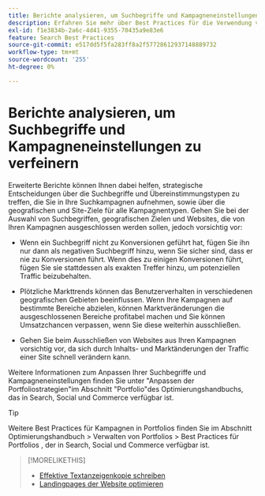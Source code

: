 ```yaml
---
title: Berichte analysieren, um Suchbegriffe und Kampagneneinstellungen zu verfeinern
description: Erfahren Sie mehr über Best Practices für die Verwendung von Berichten zur Feinabstimmung Ihrer Suchbegriffe und Kampagneneinstellungen.
exl-id: f1e3834b-2a6c-4d41-9355-70435a9e83e6
feature: Search Best Practices
source-git-commit: e517dd5f5fa283ff8a2f57728612937148889732
workflow-type: tm+mt
source-wordcount: '255'
ht-degree: 0%

---
```


# Berichte analysieren, um Suchbegriffe und Kampagneneinstellungen zu verfeinern

Erweiterte Berichte können Ihnen dabei helfen, strategische Entscheidungen über die Suchbegriffe und Übereinstimmungstypen zu treffen, die Sie in Ihre Suchkampagnen aufnehmen, sowie über die geografischen und Site-Ziele für alle Kampagnentypen. Gehen Sie bei der Auswahl von Suchbegriffen, geografischen Zielen und Websites, die von Ihren Kampagnen ausgeschlossen werden sollen, jedoch vorsichtig vor:

* Wenn ein Suchbegriff nicht zu Konversionen geführt hat, fügen Sie ihn nur dann als negativen Suchbegriff hinzu, wenn Sie sicher sind, dass er nie zu Konversionen führt. Wenn dies zu einigen Konversionen führt, fügen Sie sie stattdessen als exakten Treffer hinzu, um potenziellen Traffic beizubehalten.

* Plötzliche Markttrends können das Benutzerverhalten in verschiedenen geografischen Gebieten beeinflussen. Wenn Ihre Kampagnen auf bestimmte Bereiche abzielen, können Marktveränderungen die ausgeschlossenen Bereiche profitabel machen und Sie können Umsatzchancen verpassen, wenn Sie diese weiterhin ausschließen.

* Gehen Sie beim Ausschließen von Websites aus Ihren Kampagnen vorsichtig vor, da sich durch Inhalts- und Marktänderungen der Traffic einer Site schnell verändern kann.

Weitere Informationen zum Anpassen Ihrer Suchbegriffe und Kampagneneinstellungen finden Sie unter &quot;Anpassen der Portfoliostrategien&quot;im Abschnitt &quot;Portfolio&quot;des Optimierungshandbuchs, das in Search, Social und Commerce verfügbar ist.<!-- verify convention for referencing Optimization Guide here -->

>[!TIP]
>
>Weitere Best Practices für Kampagnen in Portfolios finden Sie im Abschnitt Optimierungshandbuch > Verwalten von Portfolios > Best Practices für Portfolios , der in Search, Social und Commerce verfügbar ist.<!-- verify convention for referencing Optimization Guide here -->

>[!MORELIKETHIS]
>
>* [Effektive Textanzeigenkopie schreiben](best-practices-write.md)
>* [Landingpages der Website optimieren](best-practices-optimize.md)
